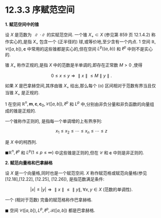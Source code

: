 # 12.3.3 序赋范空间

**1. 赋范空间中的锥**

设 $X$ 是范数为 $\parallel  \cdot  \parallel$ 的实赋范空间. 一个锥 ${X}_{ + } \subset  X$ (参见第 859 页 12.1.4.2) 称作实心的,是指 ${X}_{ + }$ 包含一个 (正半径的) 球,或等价地,至少含有一个内点. 1 空间 $\mathbb{R},\mathcal{C}\left( \left\lbrack  {a, b}\right\rbrack  \right) ,\mathbf{c}$ 中常用的这些锥都是实心的,但在空间 ${L}^{p}\left( \left( {a, b}\right) \right)$ 和 ${\ell }^{p}$ 中则不是实心的.

锥 ${X}_{ + }$ 称作正规的,是指 $X$ 中的范数是半单调的,即存在正常数 $M > 0$ ,使得

$$
0 \leq  x \leq  y \Rightarrow  \parallel x\parallel  \leq  M\parallel y\parallel . \tag{12.92}
$$

如果 $X$ 是巴拿赫空间,其序由锥 ${X}_{ + }$ 给出,那么每个 (o) 区间相对于范数有界当且仅当锥 ${X}_{ + }$ 是正规的.

1 在空间 ${\mathbb{R}}^{n},\mathbf{m},\mathbf{c},{\mathbf{c}}_{0},\mathcal{C}\left( \left\lbrack  {a, b}\right\rbrack  \right) ,{\ell }^{p}$ 和 ${L}^{p}$ 中,分别由非负分量和非负函数的向量组成的锥是正规的.

一个锥称作正则的, 是指每一个单调增的上有界序列:

$$
{x}_{1} \leq  {x}_{2} \leq  \cdots  \leq  {x}_{n} \leq  \cdots  \leq  z \tag{12.93}
$$

是 $X$ 中的柯西列.

$\blacksquare {\mathbb{R}}^{n},{\ell }^{p}$ 和 ${L}^{p}\left( {1 \leq  p \leq  \infty }\right)$ 中这些锥是正则的,但在 $\mathcal{C}$ 和 $\mathbf{c}$ 中则是非正则的.

**2. 赋范向量格和巴拿赫格**

设 $X$ 是一个向量格,同时也是一个赋范空间. $X$ 称作赋范格或赋范向量格(参见 [12.18],[12.22], [12.25], [12.26]), 是指范数满足条件:

$$
\left| x\right|  \leq  \left| y\right|  \Rightarrow  \parallel x\parallel  \leq  \parallel y\parallel ,\;\forall x, y \in  X\text{ (范数的单调性). } \tag{12.94}
$$

一个 (相对于范数) 完备的赋范格称作巴拿赫格.

$\blacksquare$ 空间 $\mathcal{C}\left( \left\lbrack  {a, b}\right\rbrack  \right) ,{L}^{p},{\ell }^{p},\mathcal{B}\left( \left\lbrack  {a, b}\right\rbrack  \right)$ 都是巴拿赫格.
